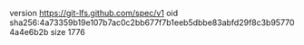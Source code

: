 version https://git-lfs.github.com/spec/v1
oid sha256:4a73359b19e107b7ac0c2bb677f7b1eeb5dbbe83abfd29f8c3b957704a4e6b2b
size 1776
